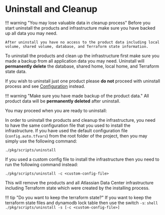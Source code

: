 # Uninstall and Cleanup 

!!! warning "You may lose valuable data in cleanup process"
    Before you start uninstall the products and infrastructure make sure you have backed up all data you may need. 
    
    After uninstall you have no access to the product data including local volume, shared volume, database, and Terraform state information. 


To uninstall the products and clean up the infrastructure first make sure you made a backup from all application data you may need.
Uninstall will **permanently delete** the database, shared home, local home, and Terraform state data.

If you wish to uninstall just one product please **do not** proceed with uninstall process and see [Configuration](CONFIGURATION.md) instead. 

!!! warning "Make sure you have made backup of the product data."
    All product data will be **permanently deleted** after uninstall.

You may proceed when you are ready to uninstall:

In order to uninstall the products and cleanup the infrastructure, you need to have the same configuration file that you used to install the infrastructure. 
If you have used the default configuration file (`config.auto.tfvars`) from the root folder of the project, then you may simply use the following command:

```shell 
./pkg/scripts/uninstall
```

If you used a custom config file to install the infrastructure then you need to run the following command instead:
```
./pkg/scripts/uninstall -c <custom-config-file>
```

This will remove the products and all Atlassian Data Center infrastructure including Terraform state which were created by the installing process. 

!!! tip "Do you want to keep the terraform state?"
    If you want to keep the terraform state files and dynamodb lock table then use the switch `-s`:
    ```shell 
    ./pkg/scripts/uninstall -s [-c <custom-config-file>]
    ```
